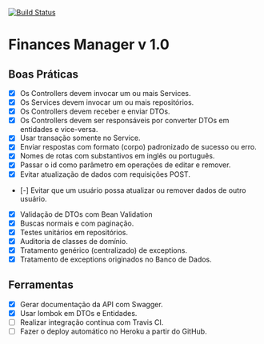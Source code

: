 [![Build Status](https://travis-ci.org/paulouskipsk/gestor-financeiro-web4.svg?branch=master)](https://travis-ci.org/paulouskipsk/gestor-financeiro-web4)

# Finances Manager v 1.0

## Boas Práticas

- [x] Os Controllers devem invocar um ou mais Services.
- [x] Os Services devem invocar um ou mais repositórios.
- [x] Os Controllers devem receber e enviar DTOs.<br/>
- [x] Os Controllers devem ser responsáveis por converter DTOs em entidades e vice-versa.<br/>
- [x] Usar transação somente no Service.<br/>
- [x] Enviar respostas com formato (corpo) padronizado de sucesso ou erro.<br/>
- [x] Nomes de rotas com substantivos em inglês ou português.<br/>
- [x] Passar o id como parâmetro em operações de editar e remover.<br/>
- [x] Evitar atualização de dados com requisições POST.<br/>
- [-] Evitar que um usuário possa atualizar ou remover dados de outro usuário.<br/>
- [x] Validação de DTOs com Bean Validation<br/>
- [x] Buscas normais e com paginação.<br/>
- [x] Testes unitários em repositórios.<br/>
- [x] Auditoria de classes de domínio.<br/>
- [x] Tratamento genérico (centralizado) de exceptions.<br/>
- [x] Tratamento de exceptions originados no Banco de Dados.<br/>

## Ferramentas
- [x] Gerar documentação da API com Swagger.<br/>
- [x] Usar lombok em DTOs e Entidades.<br/>
- [ ] Realizar integração contínua com Travis CI.<br/>
- [ ] Fazer o deploy automático no Heroku a partir do GitHub.<br/>
